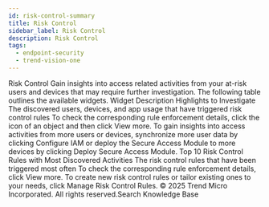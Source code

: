 ```yaml
---
id: risk-control-summary
title: Risk Control
sidebar_label: Risk Control
description: Risk Control
tags:
  - endpoint-security
  - trend-vision-one
---
```


 Risk Control Gain insights into access related activities from your at-risk users and devices that may require further investigation. The following table outlines the available widgets. Widget Description Highlights to Investigate The discovered users, devices, and app usage that have triggered risk control rules To check the corresponding rule enforcement details, click the icon of an object and then click View more. To gain insights into access activities from more users or devices, synchronize more user data by clicking Configure IAM or deploy the Secure Access Module to more devices by clicking Deploy Secure Access Module. Top 10 Risk Control Rules with Most Discovered Activities The risk control rules that have been triggered most often To check the corresponding rule enforcement details, click View more. To create new risk control rules or tailor existing ones to your needs, click Manage Risk Control Rules. © 2025 Trend Micro Incorporated. All rights reserved.Search Knowledge Base